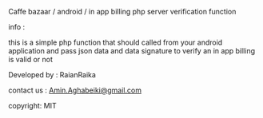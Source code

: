 
Caffe bazaar / android / in app billing php server verification function

info : 

this is a simple php function that should called from your android application and pass json data and data signature to verify an in app billing is valid or not

Developed by : 
RaianRaika 

contact us : 
Amin.Aghabeiki@gmail.com

copyright: MIT
